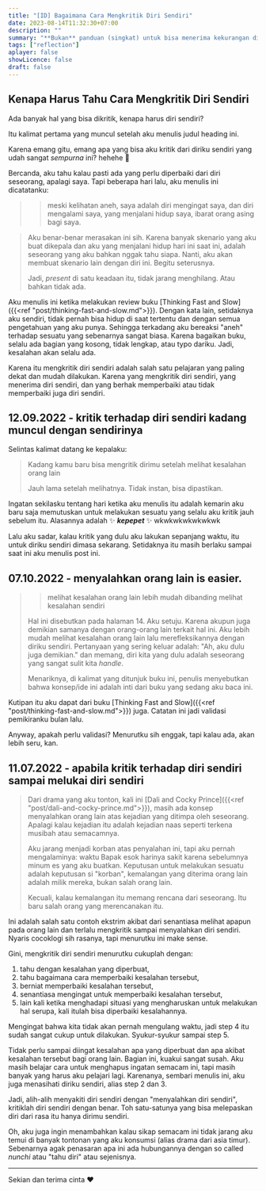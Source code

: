 ```yaml
---
title: "[ID] Bagaimana Cara Mengkritik Diri Sendiri"
date: 2023-08-14T11:32:30+07:00
description: "" 
summary: "**Bukan** panduan (singkat) untuk bisa menerima kekurangan diri sendiri."
tags: ["reflection"]
aplayer: false
showLicence: false
draft: false
---
```


## Kenapa Harus Tahu Cara Mengkritik Diri Sendiri

Ada banyak hal yang bisa dikritik, kenapa harus diri sendiri?

Itu kalimat pertama yang muncul setelah aku menulis judul heading ini. 

Karena emang gitu, emang apa yang bisa aku kritik dari diriku sendiri yang udah sangat *sempurna* ini? hehehe :information_desk_person:

Bercanda, aku tahu kalau pasti ada yang perlu diperbaiki dari diri seseorang, apalagi saya. Tapi beberapa hari lalu, aku menulis ini dicatatanku:

>>meski kelihatan aneh, saya adalah diri mengingat saya, dan diri mengalami saya, yang menjalani hidup saya, ibarat orang asing bagi saya.

>Aku benar-benar merasakan ini sih. Karena banyak skenario yang aku buat dikepala dan aku yang menjalani hidup hari ini saat ini, adalah seseorang yang aku bahkan nggak tahu siapa. Nanti, aku akan membuat skenario lain dengan diri ini. Begitu seterusnya.
>
>Jadi, *present* di satu keadaan itu, tidak jarang menghilang. Atau bahkan tidak ada.

Aku menulis ini ketika melakukan review buku [Thinking Fast and Slow]({{<ref "post/thinking-fast-and-slow.md">}}). Dengan kata lain, setidaknya aku sendiri, tidak pernah bisa hidup di saat tertentu dan dengan semua pengetahuan yang aku punya. Sehingga terkadang aku bereaksi "aneh" terhadap sesuatu yang sebenarnya sangat biasa. Karena bagaikan buku, selalu ada bagian yang kosong, tidak lengkap, atau typo dariku. Jadi, kesalahan akan selalu ada.

Karena itu mengkritik diri sendiri adalah salah satu pelajaran yang paling dekat dan mudah dilakukan. Karena yang mengkritik diri sendiri, yang menerima diri sendiri, dan yang berhak memperbaiki atau tidak memperbaiki juga diri sendiri.

## 12.09.2022 - kritik terhadap diri sendiri kadang muncul dengan sendirinya

Selintas kalimat datang ke kepalaku:

>Kadang kamu baru bisa mengritik dirimu setelah melihat kesalahan orang lain
>
>Jauh lama setelah melihatnya. Tidak instan, bisa dipastikan.

Ingatan sekilasku tentang hari ketika aku menulis itu adalah kemarin aku baru saja memutuskan untuk melakukan sesuatu yang selalu aku kritik jauh sebelum itu. Alasannya adalah :sparkles: ***kepepet*** :sparkles: wkwkwkwkwkwkwk

Lalu aku sadar, kalau kritik yang dulu aku lakukan sepanjang waktu, itu untuk diriku sendiri dimasa sekarang. Setidaknya itu masih berlaku sampai saat ini aku menulis post ini.


## 07.10.2022 - menyalahkan orang lain is easier.

>>melihat kesalahan orang lain lebih mudah dibanding melihat kesalahan sendiri
>
>Hal ini disebutkan pada halaman 14. Aku setuju. Karena akupun juga demikian samanya dengan orang-orang lain terkait hal ini. Aku lebih mudah melihat kesalahan orang lain lalu merefleksikannya dengan diriku sendiri. Pertanyaan yang sering keluar adalah: "Ah, aku dulu juga demikian." dan memang, diri kita yang dulu adalah seseorang yang sangat sulit kita *handle*.
>
>Menariknya, di kalimat yang ditunjuk buku ini, penulis menyebutkan bahwa konsep/ide ini adalah inti dari buku yang sedang aku baca ini.

Kutipan itu aku dapat dari buku [Thinking Fast and Slow]({{<ref "post/thinking-fast-and-slow.md">}}) juga. Catatan ini jadi validasi pemikiranku bulan lalu. 

Anyway, apakah perlu validasi? Menurutku sih enggak, tapi kalau ada, akan lebih seru, kan.

## 11.07.2022 - apabila kritik terhadap diri sendiri sampai melukai diri sendiri

> Dari drama yang aku tonton, kali ini [Dali and Cocky Prince]({{<ref "post/dali-and-cocky-prince.md">}}), masih ada konsep menyalahkan orang lain atas kejadian yang ditimpa oleh seseorang. Apalagi kalau kejadian itu adalah kejadian naas seperti terkena musibah atau semacamnya.
>
>Aku jarang menjadi korban atas penyalahan ini, tapi aku pernah mengalaminya: waktu Bapak esok harinya sakit karena sebelumnya minum es yang aku buatkan. Keputusan untuk melakukan sesuatu adalah keputusan si "korban", kemalangan yang diterima orang lain adalah milik mereka, bukan salah orang lain.
>
>Kecuali, kalau kemalangan itu memang rencana dari seseorang. Itu baru salah orang yang merencanakan itu.


Ini adalah salah satu contoh ekstrim akibat dari senantiasa melihat apapun pada orang lain dan terlalu mengkritik sampai menyalahkan diri sendiri. Nyaris cocoklogi sih rasanya, tapi menurutku ini make sense. 

Gini, mengkritik diri sendiri menurutku cukuplah dengan:
1. tahu dengan kesalahan yang diperbuat,
2. tahu bagaimana cara memperbaiki kesalahan tersebut,
3. berniat memperbaiki kesalahan tersebut,
4. senantiasa mengingat untuk memperbaiki kesalahan tersebut,
5. lain kali ketika menghadapi situasi yang mengharuskan untuk melakukan hal serupa, kali itulah bisa diperbaiki kesalahannya.

Mengingat bahwa kita tidak akan pernah mengulang waktu, jadi step 4 itu sudah sangat cukup untuk dilakukan. Syukur-syukur sampai step 5. 

Tidak perlu sampai diingat kesalahan apa yang diperbuat dan apa akibat kesalahan tersebut bagi orang lain. Bagian ini, kuakui sangat susah. Aku masih belajar cara untuk menghapus ingatan semacam ini, tapi masih banyak yang harus aku pelajari lagi. Karenanya, sembari menulis ini, aku juga menasihati diriku sendiri, alias step 2 dan 3. 

Jadi, alih-alih menyakiti diri sendiri dengan "menyalahkan diri sendiri", kritiklah diri sendiri dengan benar. Toh satu-satunya yang bisa melepaskan diri dari rasa itu hanya dirimu sendiri.

Oh, aku juga ingin menambahkan kalau sikap semacam ini tidak jarang aku temui di banyak tontonan yang aku konsumsi (alias drama dari asia timur). Sebenarnya agak penasaran apa ini ada hubungannya dengan so called *nunchi* atau "tahu diri" atau sejenisnya. 

---

Sekian dan terima cinta :heart: